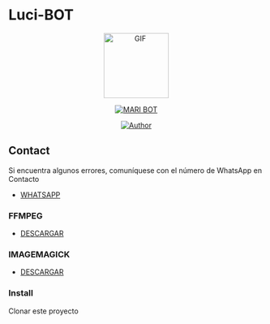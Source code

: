 # Luci-BOT

 <p align="center">
<img src="https://media.giphy.com/media/4dM1U76aAQ3dbE6bc3/giphy.gif" alt="GIF" width="128" height="128"/>
</p>
<p align="center">
<a href="#"><img title="MARI BOT" src="https://img.shields.io/badge/MARI BOT-green?colorA=%23ff0000&colorB=%23017e40&style=for-the-badge"></a>
</p>
<p align="center">
<a href="https://github.com/kev-Ml-BOT"><img title="Author" src="https://img.shields.io/badge/Author-KEV-orange.svg?style=for-the-badge&logo=github"></a>

## Contact

Si encuentra algunos errores, comuníquese con el número de WhatsApp en Contacto

- [WHATSAPP](https://wa.me/+573136463626)

### FFMPEG
- [DESCARGAR](https://ffmpeg.org/)

### IMAGEMAGICK
- [DESCARGAR](https://imagemagick.org/script/download.php)


### Install
Clonar este proyecto